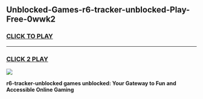 
## Unblocked-Games-r6-tracker-unblocked-Play-Free-0wwk2
<h3>
<a href="https://premium76.site?title=r6-tracker-unblocked&ref=23A">CLICK TO PLAY</a></h3>
<hr>

<h3>
<a href="https://premium76.site?title=r6-tracker-unblocked&ref=23A">CLICK 2 PLAY</a>
  
</h3>

<a href="https://premium76.site?title=r6-tracker-unblocked&ref=23A"><img src="https://clearcache.store/games.png"></a>


**r6-tracker-unblocked games unblocked: Your Gateway to Fun and Accessible Online Gaming**
